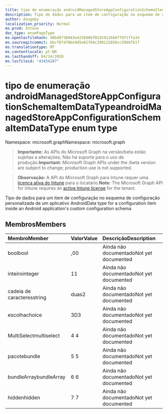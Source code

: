 ```yaml
---
title: tipo de enumeração androidManagedStoreAppConfigurationSchemaItemDataType
description: Tipo de dados para um item de configuração no esquema de configuração personalizada de um aplicativo Android
author: dougeby
localization_priority: Normal
ms.prod: Intune
doc_type: enumPageType
ms.openlocfilehash: 48bd0736043e425698bf02d19126b0f79f1ffa34
ms.sourcegitcommit: bbcf074f0be9d5e02f84c290122850cc5968fb1f
ms.translationtype: MT
ms.contentlocale: pt-BR
ms.lasthandoff: 04/14/2020
ms.locfileid: "43454287"
---
```

# <a name="androidmanagedstoreappconfigurationschemaitemdatatype-enum-type"></a><span data-ttu-id="9b4d8-103">tipo de enumeração androidManagedStoreAppConfigurationSchemaItemDataType</span><span class="sxs-lookup"><span data-stu-id="9b4d8-103">androidManagedStoreAppConfigurationSchemaItemDataType enum type</span></span>

<span data-ttu-id="9b4d8-104">Namespace: microsoft.graph</span><span class="sxs-lookup"><span data-stu-id="9b4d8-104">Namespace: microsoft.graph</span></span>

> <span data-ttu-id="9b4d8-105">**Importante:** As APIs do Microsoft Graph na versão/beta estão sujeitas a alterações; Não há suporte para o uso de produção.</span><span class="sxs-lookup"><span data-stu-id="9b4d8-105">**Important:** Microsoft Graph APIs under the /beta version are subject to change; production use is not supported.</span></span>

> <span data-ttu-id="9b4d8-106">**Observação:** A API do Microsoft Graph para Intune requer uma [licença ativa do Intune](https://go.microsoft.com/fwlink/?linkid=839381) para o locatário.</span><span class="sxs-lookup"><span data-stu-id="9b4d8-106">**Note:** The Microsoft Graph API for Intune requires an [active Intune license](https://go.microsoft.com/fwlink/?linkid=839381) for the tenant.</span></span>

<span data-ttu-id="9b4d8-107">Tipo de dados para um item de configuração no esquema de configuração personalizada de um aplicativo Android</span><span class="sxs-lookup"><span data-stu-id="9b4d8-107">Data type for a configuration item inside an Android application's custom configuration schema</span></span>

## <a name="members"></a><span data-ttu-id="9b4d8-108">Membros</span><span class="sxs-lookup"><span data-stu-id="9b4d8-108">Members</span></span>
|<span data-ttu-id="9b4d8-109">Membro</span><span class="sxs-lookup"><span data-stu-id="9b4d8-109">Member</span></span>|<span data-ttu-id="9b4d8-110">Valor</span><span class="sxs-lookup"><span data-stu-id="9b4d8-110">Value</span></span>|<span data-ttu-id="9b4d8-111">Descrição</span><span class="sxs-lookup"><span data-stu-id="9b4d8-111">Description</span></span>|
|:---|:---|:---|
|<span data-ttu-id="9b4d8-112">bool</span><span class="sxs-lookup"><span data-stu-id="9b4d8-112">bool</span></span>|<span data-ttu-id="9b4d8-113">,0</span><span class="sxs-lookup"><span data-stu-id="9b4d8-113">0</span></span>|<span data-ttu-id="9b4d8-114">Ainda não documentado</span><span class="sxs-lookup"><span data-stu-id="9b4d8-114">Not yet documented</span></span>|
|<span data-ttu-id="9b4d8-115">inteiro</span><span class="sxs-lookup"><span data-stu-id="9b4d8-115">integer</span></span>|<span data-ttu-id="9b4d8-116">1</span><span class="sxs-lookup"><span data-stu-id="9b4d8-116">1</span></span>|<span data-ttu-id="9b4d8-117">Ainda não documentado</span><span class="sxs-lookup"><span data-stu-id="9b4d8-117">Not yet documented</span></span>|
|<span data-ttu-id="9b4d8-118">cadeia de caracteres</span><span class="sxs-lookup"><span data-stu-id="9b4d8-118">string</span></span>|<span data-ttu-id="9b4d8-119">duas</span><span class="sxs-lookup"><span data-stu-id="9b4d8-119">2</span></span>|<span data-ttu-id="9b4d8-120">Ainda não documentado</span><span class="sxs-lookup"><span data-stu-id="9b4d8-120">Not yet documented</span></span>|
|<span data-ttu-id="9b4d8-121">escolha</span><span class="sxs-lookup"><span data-stu-id="9b4d8-121">choice</span></span>|<span data-ttu-id="9b4d8-122">3D</span><span class="sxs-lookup"><span data-stu-id="9b4d8-122">3</span></span>|<span data-ttu-id="9b4d8-123">Ainda não documentado</span><span class="sxs-lookup"><span data-stu-id="9b4d8-123">Not yet documented</span></span>|
|<span data-ttu-id="9b4d8-124">MultiSelect</span><span class="sxs-lookup"><span data-stu-id="9b4d8-124">multiselect</span></span>|<span data-ttu-id="9b4d8-125">4 </span><span class="sxs-lookup"><span data-stu-id="9b4d8-125">4</span></span>|<span data-ttu-id="9b4d8-126">Ainda não documentado</span><span class="sxs-lookup"><span data-stu-id="9b4d8-126">Not yet documented</span></span>|
|<span data-ttu-id="9b4d8-127">pacote</span><span class="sxs-lookup"><span data-stu-id="9b4d8-127">bundle</span></span>|<span data-ttu-id="9b4d8-128">5 </span><span class="sxs-lookup"><span data-stu-id="9b4d8-128">5</span></span>|<span data-ttu-id="9b4d8-129">Ainda não documentado</span><span class="sxs-lookup"><span data-stu-id="9b4d8-129">Not yet documented</span></span>|
|<span data-ttu-id="9b4d8-130">bundleArray</span><span class="sxs-lookup"><span data-stu-id="9b4d8-130">bundleArray</span></span>|<span data-ttu-id="9b4d8-131">6 </span><span class="sxs-lookup"><span data-stu-id="9b4d8-131">6</span></span>|<span data-ttu-id="9b4d8-132">Ainda não documentado</span><span class="sxs-lookup"><span data-stu-id="9b4d8-132">Not yet documented</span></span>|
|<span data-ttu-id="9b4d8-133">hidden</span><span class="sxs-lookup"><span data-stu-id="9b4d8-133">hidden</span></span>|<span data-ttu-id="9b4d8-134">7 </span><span class="sxs-lookup"><span data-stu-id="9b4d8-134">7</span></span>|<span data-ttu-id="9b4d8-135">Ainda não documentado</span><span class="sxs-lookup"><span data-stu-id="9b4d8-135">Not yet documented</span></span>|



